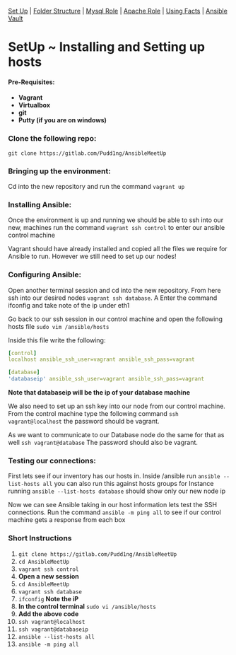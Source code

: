 [Set Up](doc/SetUp.md) | [Folder Structure](doc/lab-001.md) | [Mysql Role](doc/lab-002.md) | [Apache Role](doc/lab-003.md) | [Using Facts](doc/lab-004.md) | [Ansible Vault](doc/lab-005.md)

# SetUp ~ Installing and Setting up hosts

#### Pre-Requisites:
- __Vagrant__
- __Virtualbox__
- __git__
- __Putty (if you are on windows)__

### Clone the following repo:

`git clone https://gitlab.com/Pudd1ng/AnsibleMeetUp`

### Bringing up the environment:

Cd into the new repository and run the command `vagrant up`

### Installing Ansible:

Once the environment is up and running we should be able to ssh into our new,
machines run the command `vagrant ssh control` to enter our ansible control
machine

Vagrant should have already installed and copied all the files we require for
Ansible to run. However we still need to set up our nodes!

### Configuring Ansible:

Open another terminal session and cd into the new repository. From here ssh
into our desired nodes `vagrant ssh database`. A Enter the command ifconfig and
take note of the ip under eth1

Go back to our ssh session in our control machine and open the following hosts
file `sudo vim /ansible/hosts` 

Inside this file write the following:
```yaml
[control]
localhost ansible_ssh_user=vagrant ansible_ssh_pass=vagrant

[database]
'databaseip' ansible_ssh_user=vagrant ansible_ssh_pass=vagrant
```
__Note that databaseip will be the ip of your database machine__

We also need to set up an ssh key into our node from our control machine. From
the control machine type the following command `ssh vagrant@localhost`
the password should be vagrant.

As we want to communicate to our Database node do the same for that as well 
`ssh vagrant@database`
The password should also be vagrant.

### Testing our connections:

First lets see if our inventory has our hosts in. Inside /ansible run `ansible
--list-hosts all` you can also run this against hosts groups for Instance
running `ansible --list-hosts database` should show only our new node ip

Now we can see Ansible taking in our host information lets test the SSH
connections. Run the command `ansible -m ping all` to see if our control machine
gets a response from each box

### Short Instructions
1. `git clone https://gitlab.com/Pudd1ng/AnsibleMeetUp`
2. `cd AnsibleMeetUp`
3. `vagrant ssh control`
4. __Open a new session__
5. `cd AnsibleMeetUp`
6. `vagrant ssh database`
5. `ifconfig`  **Note the iP**
6. __In the control terminal__ `sudo vi /ansible/hosts`
7. **Add the above code**
8. `ssh vagrant@localhost`
9. `ssh vagrant@databaseip`
10. `ansible --list-hosts all`
11. `ansible -m ping all`
